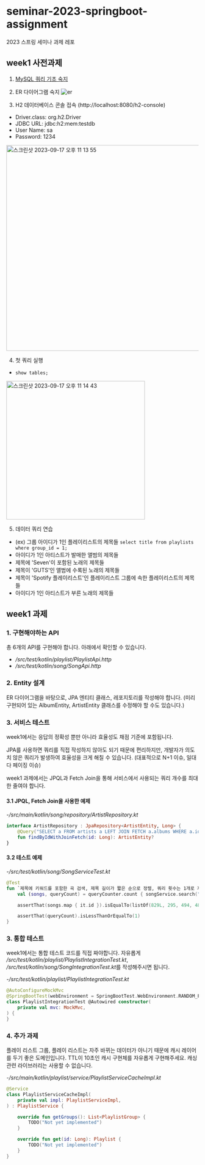 # seminar-2023-springboot-assignment

2023 스프링 세미나 과제 레포

## week1 사전과제

1. [MySQL 쿼리 기초 숙지](https://cocoon1787.tistory.com/762)

2. ER 다이어그램 숙지
![er](https://github.com/wafflestudio/seminar-2023-springboot-assignment/assets/76547957/974e090c-166c-407a-b82f-ba95e12e1030)

3. H2 데이터베이스 콘솔 접속 (http://localhost:8080/h2-console)
- Driver.class: org.h2.Driver
- JDBC URL: jdbc:h2:mem:testdb
- User Name: sa
- Password: 1234
<img width="539" alt="스크린샷 2023-09-17 오후 11 13 55" src="https://github.com/wafflestudio/seminar-2023-springboot-assignment/assets/76547957/02cfe627-1147-4c77-aeba-9c9ef4b3ac54">


4. 첫 쿼리 실행
- `show tables;`
<img width="363" alt="스크린샷 2023-09-17 오후 11 14 43" src="https://github.com/wafflestudio/seminar-2023-springboot-assignment/assets/76547957/d5933f6f-7731-46fa-917b-a488d6ca8a6d">


5. 데이터 쿼리 연습
- (ex) 그룹 아이디가 1인 플레이리스트의 제목들 `select title from playlists where group_id = 1;`
- 아이디가 1인 아티스트가 발매한 앨범의 제목들
- 제목에 'Seven'이 포함된 노래의 제목들
- 제목이 'GUTS'인 앨범에 수록된 노래의 제목들
- 제목이 'Spotify 플레이리스트'인 플레이리스트 그룹에 속한 플레이리스트의 제목들
- 아이디가 1인 아티스트가 부른 노래의 제목들

## week1 과제

### 1. 구현해야하는 API

총 6개의 API를 구현해야 합니다. 아래에서 확인할 수 있습니다.

- */src/test/kotlin/playlist/PlaylistApi.http*
- */src/test/kotlin/song/SongApi.http*

### 2. Entity 설계
ER 다이어그램을 바탕으로, JPA 엔티티 클래스, 레포지토리를 작성해야 합니다. (미리 구현되어 있는 AlbumEntity, ArtistEntity 클래스를 수정해야 할 수도 있습니다.) 

### 3. 서비스 테스트
week1에서는 응답의 정확성 뿐만 아니라 효율성도 채점 기준에 포함됩니다.

JPA를 사용하면 쿼리를 직접 작성하지 않아도 되기 때문에 편리하지만, 개발자가 의도치 않은 쿼리가 발생하여 효율성을 크게 해칠 수 있습니다. (대표적으로 N+1 이슈, 일대다 페이징 이슈)

week1 과제에서는 JPQL과 Fetch Join을 통해 서비스에서 사용되는 쿼리 개수를 최대한 줄여야 합니다.

#### 3.1 JPQL, Fetch Join을 사용한 예제

*-/src/main/kotlin/song/repository/ArtistRepository.kt*

```kotlin
interface ArtistRepository : JpaRepository<ArtistEntity, Long> {
    @Query("SELECT a FROM artists a LEFT JOIN FETCH a.albums WHERE a.id = :id")
    fun findByIdWithJoinFetch(id: Long): ArtistEntity?
}
```

#### 3.2 테스트 예제

*-/src/test/kotlin/song/SongServiceTest.kt*


```kotlin
@Test
fun `제목에 키워드를 포함한 곡 검색, 제목 길이가 짧은 순으로 정렬, 쿼리 횟수는 1개로 제한`() {
    val (songs, queryCount) = queryCounter.count { songService.search("Don't") }

    assertThat(songs.map { it.id }).isEqualTo(listOf(829L, 295, 494, 482, 523, 359, 1538, 487))

    assertThat(queryCount).isLessThanOrEqualTo(1)
}
```

### 3. 통합 테스트
week1에서는 통합 테스트 코드를 직접 짜야합니다. 자유롭게 */src/test/kotlin/playlist/PlaylistIntegrationTest.kt*, */src/test/kotlin/song/SongIntegrationTest.kt*를 작성해주시면 됩니다.

*-/src/test/kotlin/playlist/PlaylistIntegrationTest.kt*

```kotlin
@AutoConfigureMockMvc
@SpringBootTest(webEnvironment = SpringBootTest.WebEnvironment.RANDOM_PORT)
class PlaylistIntegrationTest @Autowired constructor(
    private val mvc: MockMvc,
) {
}
```

### 4. 추가 과제
플레이 리스트 그룹, 플레이 리스트는 자주 바뀌는 데이터가 아니기 때문에 캐시 레이어를 두기 좋은 도메인입니다. TTL이 10초인 캐시 구현체를 자유롭게 구현해주세요. 캐싱 관련 라이브러리는 사용할 수 없습니다.

*-/src/main/kotlin/playlist/service/PlaylistServiceCacheImpl.kt*

```kotlin
@Service
class PlaylistServiceCacheImpl(
    private val impl: PlaylistServiceImpl,
) : PlaylistService {

    override fun getGroups(): List<PlaylistGroup> {
        TODO("Not yet implemented")
    }

    override fun get(id: Long): Playlist {
        TODO("Not yet implemented")
    }
}
```
